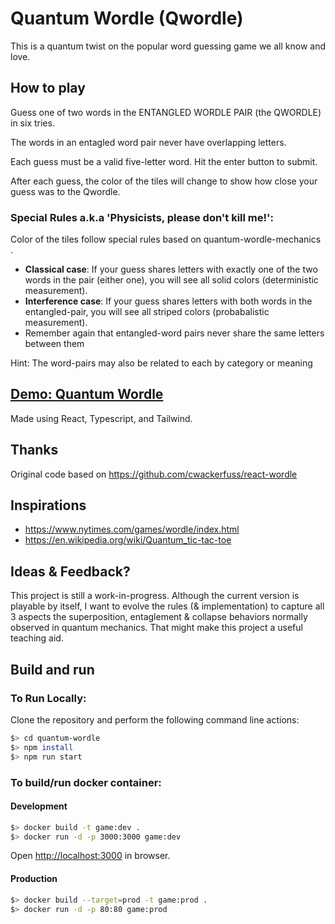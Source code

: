 # Quantum Wordle (Qwordle)

This is a quantum twist on the popular word guessing game we all know and love.

## How to play

Guess one of two words in the ENTANGLED WORDLE PAIR (the QWORDLE) in six tries.

The words in an entagled word pair never have overlapping letters.

Each guess must be a valid five-letter word. Hit the enter button to submit.

After each guess, the color of the tiles will change to show how close your guess was to the Qwordle.

### Special Rules a.k.a **'Physicists, please don't kill me!'**:

Color of the tiles follow special rules based on quantum-wordle-mechanics . 

- **Classical case**: If your guess shares letters with exactly one of the two words in the pair (either one), you will see all solid colors (deterministic measurement).
- **Interference case**: If your guess shares letters with both words in the entangled-pair, you will see all striped colors (probabalistic measurement).
- Remember again that entangled-word pairs never share the same letters between them

Hint: The word-pairs may also be related to each by category or meaning

## [**Demo: Quantum Wordle**](https://qwordle.bhat.ca/)

Made using React, Typescript, and Tailwind.

## Thanks
Original code based on https://github.com/cwackerfuss/react-wordle

## Inspirations

- https://www.nytimes.com/games/wordle/index.html
- https://en.wikipedia.org/wiki/Quantum_tic-tac-toe

## Ideas & Feedback?

This project is still a work-in-progress. Although the current version is playable by itself, I want to evolve the rules (& implementation) to capture all 3 aspects the superposition, entaglement & collapse behaviors normally observed in quantum mechanics. That might make this project a useful teaching aid.

## Build and run

### To Run Locally:

Clone the repository and perform the following command line actions:

```bash
$> cd quantum-wordle
$> npm install
$> npm run start
```

### To build/run docker container:

#### Development

```bash
$> docker build -t game:dev .
$> docker run -d -p 3000:3000 game:dev
```

Open [http://localhost:3000](http://localhost:3000) in browser.

#### Production

```bash
$> docker build --target=prod -t game:prod .
$> docker run -d -p 80:80 game:prod
```
